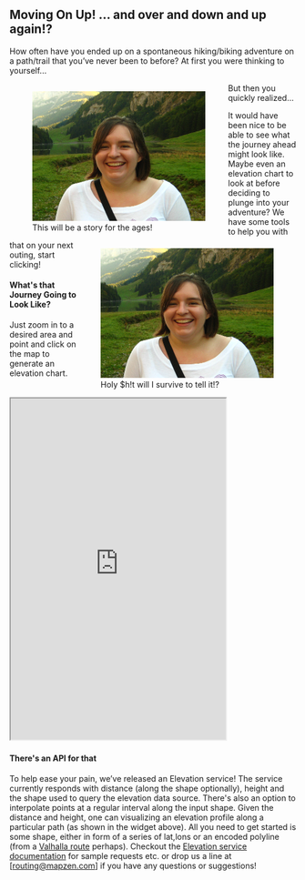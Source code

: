 ## Moving On Up! ... and over and down and up again!?

How often have you ended up on a spontaneous hiking/biking adventure on a path/trail that you’ve never been to before? At first you were thinking to yourself...

<div id="main">
<div id="fig1" style="float:left">
<figure>
<img src="images/sure.jpg" alt="Yay!" width="304" height="228">
<figcaption>This will be a story for the ages!</figcaption>
</figure>
</div>
<div id="segway" style="float:center">
But then you quickly realized...
</div>
<div id="fig2" style="float:right">
<figure>
<img src="images/sure.jpg" alt="Bleh.." width="304" height="228">
<figcaption>Holy $h!t will I survive to tell it!?</figcaption>
</figure>
</div>
</div>

It would have been nice to be able to see what the journey ahead might look like. Maybe even an elevation chart to look at before deciding to plunge into your adventure? We have some tools to help you with that on your next outing, start clicking!

#### What's that Journey Going to Look Like?

Just zoom in to a desired area and point and click on the map to generate an elevation chart.

<iframe src="http://valhalla.github.io/demos/elevation/index.html?show_sample#loc=12,47.2204,9.3355" style="background-color:#fff; height:600px; width:75%; float:center;"></iframe>

#### There's an API for that

To help ease your pain, we’ve released an Elevation service! The service currently responds with distance (along the shape optionally), height and the shape used to query the elevation data source. There's also an option to interpolate points at a regular interval along the input shape. Given the distance and height, one can visualizing an elevation profile along a particular path (as shown in the widget above). All you need to get started is some shape, either in form of a series of lat,lons or an encoded polyline (from a [Valhalla route]() perhaps). Checkout the [Elevation service documentation](https://github.com/valhalla/valhalla-docs.git) for sample requests etc. or drop us a line at [routing@mapzen.com] if you have any questions or suggestions!